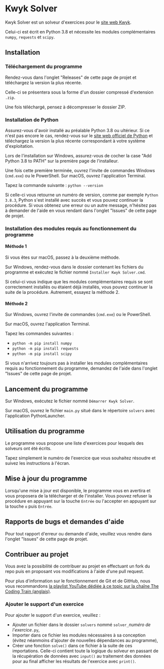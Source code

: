 # Kwyk Solver

Kwyk Solver est un solveur d'exercices pour le [site web Kwyk](https://www.kwyk.fr/).

Celui-ci est écrit en Python 3.8 et nécessite les modules complémentaires `numpy`, `requests` et `scipy`.

## Installation

### Téléchargement du programme

Rendez-vous dans l'onglet "Releases" de cette page de projet et téléchargez la version la plus récente.

Celle-ci se présentera sous la forme d'un dossier compressé d'extension `.zip`.

Une fois téléchargé, pensez à décompresser le dossier ZIP.

### Installation de Python

Assurez-vous d'avoir installé au préalable Python 3.8 ou ultérieur. Si ce n'est pas encore le cas, rendez-vous sur le [site web officiel de Python](https://www.python.org/downloads/) et téléchargez la version la plus récente correspondant à votre système d'exploitation.

Lors de l'installation sur Windows, assurez-vous de cocher la case "Add Python 3.8 to PATH" sur la première page de l'installeur.

Une fois cette première terminée, ouvrez l'invite de commandes Windows (`cmd.exe`) ou le PowerShell. Sur macOS, ouvrez l'application Terminal.

Tapez la commande suivante : `python --version`

Si celle-ci vous retourne un numéro de version, comme par exemple `Python 3.8.3`, Python s'est installé avec succès et vous pouvez continuer la procédure. Si vous obtenez une erreur ou un autre message, n'hésitez pas à demander de l'aide en vous rendant dans l'onglet "Issues" de cette page de projet.

### Installation des modules requis au fonctionnement du programme

#### Méthode 1

Si vous êtes sur macOS, passez à la deuxième méthode.

Sur Windows, rendez-vous dans le dossier contenant les fichiers du programme et exécutez le fichier nommé `Installer Kwyk Solver.cmd`.

Si celui-ci vous indique que les modules complémentaires requis se sont correctement installés ou étaient déjà installés, vous pouvez continuer la suite de la procédure. Autrement, essayez la méthode 2.

#### Méthode 2

Sur Windows, ouvrez l'invite de commandes (`cmd.exe`) ou le PowerShell.

Sur macOS, ouvrez l'application Terminal.

Tapez les commandes suivantes :

- `python -m pip install numpy`
- `python -m pip install requests`
- `python -m pip install scipy`

Si vous n'arrivez toujours pas à installer les modules complémentaires requis au fonctionnement du programme, demandez de l'aide dans l'onglet "Issues" de cette page de projet.

## Lancement du programme

Sur Windows, exécutez le fichier nommé `Démarrer Kwyk Solver`.

Sur macOS, ouvrez le fichier `main.py` situé dans le répertoire `solvers` avec l'application PythonLauncher.

## Utilisation du programme

Le programme vous propose une liste d'exercices pour lesquels des solveurs ont été écrits.

Tapez simplement le numéro de l'exercice que vous souhaitez résoudre et suivez les instructions à l'écran.

## Mise à jour du programme

Lorsqu'une mise à jour est disponible, le programme vous en avertira et vous proposera de la télécharger et de l'installer. Vous pouvez refuser la procédure en appuyant sur la touche `Entrée` ou l'accepter en appuyant sur la touche `o` puis `Entrée`.

## Rapports de bugs et demandes d'aide

Pour tout rapport d'erreur ou demande d'aide, veuillez vous rendre dans l'onglet "Issues" de cette page de projet.

## Contribuer au projet

Vous avez la possibilité de contribuer au projet en effectuant un fork du repo puis en proposant vos modifications à l'aide d'une pull request.

Pour plus d'information sur le fonctionnement de Git et de GitHub, nous vous recommandons [la playlist YouTube dédiée à ce topic sur la chaîne The Coding Train (anglais)](https://www.youtube.com/playlist?list=PLRqwX-V7Uu6ZF9C0YMKuns9sLDzK6zoiV).

### Ajouter le support d'un exercice

Pour ajouter le support d'un exercice, veuillez :

- Ajouter un fichier dans le dossier `solvers` nommé `solver_`*numéro de l'exercice*`.py`,
- Importer dans ce fichier les modules nécessaires à sa conception (évitez néanmoins d'ajouter de nouvelles dépendances au programme),
- Créer une fonction `solve()` dans ce fichier à la suite de ces importations. Celle-ci contient toute la logique du solveur en passant de la récupération de données avec `input()` au traitement des données pour au final afficher les résultats de l'exercice avec `print()`.
